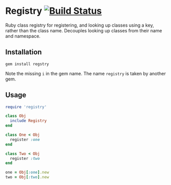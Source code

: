 # Registry [![Build Status](https://travis-ci.org/svenfuchs/registry.svg?branch=master)](https://travis-ci.org/svenfuchs/registry)

Ruby class registry for registering, and looking up classes using a key, rather
than the class name. Decouples looking up classes from their name and namespace.

## Installation

```
gem install regstry
```

Note the missing `i` in the gem name. The name `registry` is taken by another gem.

## Usage

```ruby
require 'registry'

class Obj
  include Registry
end

class One < Obj
  register :one
end

class Two < Obj
  register :two
end

one = Obj[:one].new
two = Obj[:two].new
```

